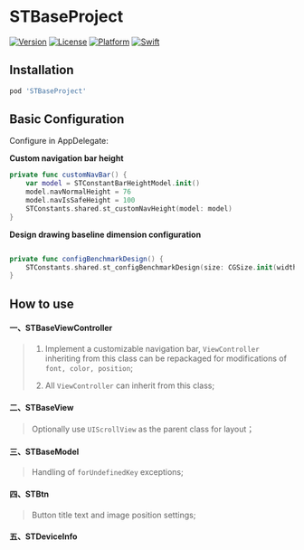# STBaseProject

[![Version](https://img.shields.io/cocoapods/v/STBaseProject.svg?style=flat)](https://cocoapods.org/pods/STBaseProject)
[![License](https://img.shields.io/cocoapods/l/STBaseProject.svg?style=flat)](https://cocoapods.org/pods/STBaseProject)
[![Platform](https://img.shields.io/cocoapods/p/STBaseProject.svg?style=flat)](https://cocoapods.org/pods/STBaseProject)
[![Swift](https://img.shields.io/badge/Swift-5.9_5.10_6.0-orange?style=flat-square)](https://img.shields.io/badge/Swift-5.9_5.10_6.0-Orange?style=flat-square)

## Installation

```ruby
pod 'STBaseProject'
```

## Basic Configuration

Configure in AppDelegate:

**Custom navigation bar height**

```swift
private func customNavBar() {
    var model = STConstantBarHeightModel.init()
    model.navNormalHeight = 76
    model.navIsSafeHeight = 100
    STConstants.shared.st_customNavHeight(model: model)
}
```
**Design drawing baseline dimension configuration**

```swift

private func configBenchmarkDesign() {
    STConstants.shared.st_configBenchmarkDesign(size: CGSize.init(width: 375, height: 812))
}
```

## How to use

#### 一、STBaseViewController

> 1. Implement a customizable navigation bar, `ViewController` inheriting from this class can be repackaged for modifications of `font, color, position`;
> 
> 2. All `ViewController` can inherit from this class;

#### 二、STBaseView

> Optionally use `UIScrollView` as the parent class for layout；

#### 三、STBaseModel 

> Handling of `forUndefinedKey` exceptions;

#### 四、STBtn

> Button title text and image position settings;

#### 五、STDeviceInfo
